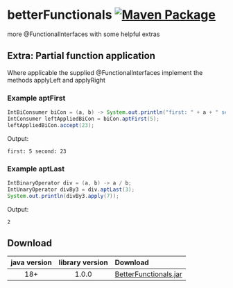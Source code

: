 # betterFunctionals [![Maven Package](https://github.com/tinycodecrank/betterFunctionals/actions/workflows/maven-publish.yml/badge.svg)](https://github.com/tinycodecrank/betterFunctionals/actions/workflows/maven-publish.yml)
more @FunctionalInterfaces with some helpful extras

## Extra: Partial function application

Where applicable the supplied @FunctionalInterfaces implement the methods applyLeft and applyRight

### Example aptFirst
```java
IntBiConsumer biCon = (a, b) -> System.out.println("first: " + a + " second: " + b);
IntConsumer leftAppliedBiCon = biCon.aptFirst(5);
leftAppliedBiCon.accept(23);
```

Output:
```shell
first: 5 second: 23
```

### Example aptLast
```java
IntBinaryOperator div = (a, b) -> a / b;
IntUnaryOperator divBy3 = div.aptLast(3);
System.out.println(divBy3.apply(7));
```

Output:
```shell
2
```

## Download

java version | library version | Download
:----------: | :-------------: | :-------
18+          | 1.0.0           | [BetterFunctionals.jar](https://github.com/tinycodecrank/betterFunctionals/releases/download/v1.0.0/BetterFunctionals.jar)
